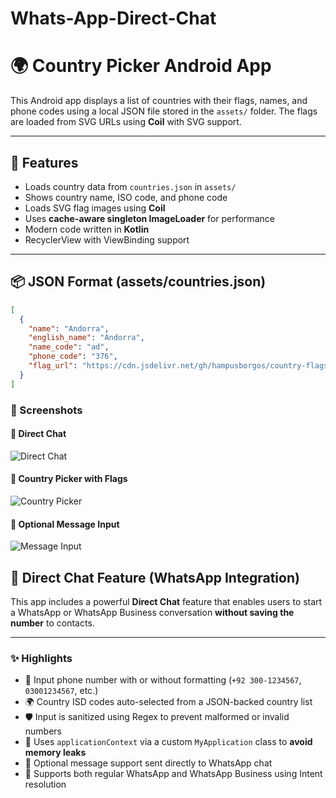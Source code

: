 # Whats-App-Direct-Chat

# 🌍 Country Picker Android App

This Android app displays a list of countries with their flags, names, and phone codes using a local JSON file stored in the `assets/` folder. The flags are loaded from SVG URLs using **Coil** with SVG support.

---

## 🚀 Features

- Loads country data from `countries.json` in `assets/`
- Shows country name, ISO code, and phone code
- Loads SVG flag images using **Coil**
- Uses **cache-aware singleton ImageLoader** for performance
- Modern code written in **Kotlin**
- RecyclerView with ViewBinding support

---

## 📦 JSON Format (assets/countries.json)

```json
[
  {
    "name": "Andorra",
    "english_name": "Andorra",
    "name_code": "ad",
    "phone_code": "376",
    "flag_url": "https://cdn.jsdelivr.net/gh/hampusborgos/country-flags@main/svg/ad.svg"
  }
]
```

### 📸 Screenshots

#### 🔹 Direct Chat
![Direct Chat](screen_shots/Screenshot_20250708_120532.jpg)

#### 🔹 Country Picker with Flags
![Country Picker](screen_shots/Screenshot_20250708_120616.jpg)

#### 🔹 Optional Message Input
![Message Input](screen_shots/Screenshot_20250708_120655.jpg)


## 💬 Direct Chat Feature (WhatsApp Integration)

This app includes a powerful **Direct Chat** feature that enables users to start a WhatsApp or WhatsApp Business conversation **without saving the number** to contacts.

---

### ✨ Highlights

- 📲 Input phone number with or without formatting (`+92 300-1234567`, `03001234567`, etc.)
- 🌍 Country ISD codes auto-selected from a JSON-backed country list
- 🛡️ Input is sanitized using Regex to prevent malformed or invalid numbers
- 🧠 Uses `applicationContext` via a custom `MyApplication` class to **avoid memory leaks**
- 💬 Optional message support sent directly to WhatsApp chat
- 🔀 Supports both regular WhatsApp and WhatsApp Business using Intent resolution
